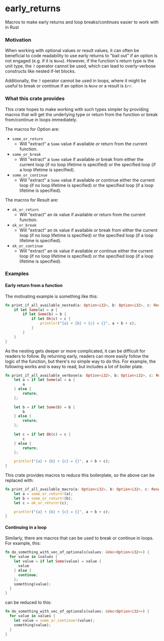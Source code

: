 # early_returns
Macros to make early returns and loop breaks/continues easier to work with in Rust

### Motivation
When working with optional values or result values, it can often be beneficial to code readability to use early returns to "bail out" if an option is not engaged (e.g. if it is `None`). However, if the function's return type is the unit type, the `?` operator cannot be used, which can lead to overly-verbose constructs like nested if-let blocks.

Additionally, the `?` operator cannot be used in loops, where it might be useful to break or continue if an option is `None` or a result is `Err`.

### What this crate provides
This crate hopes to make working with such types simpler by providing macros that will get the underlying type or return from the function or break from/continue in loops immediately.

The macros for Option are:
* `some_or_return`
  * Will "extract" a `Some` value if available *or* return from the current function.
* `some_or_break`
  * Will "extract" a `Some` value if available *or* break from either the current loop (if no loop lifetime is specified) or the specified loop (if a loop lifetime is specified).
* `some_or_continue`
  * Will "extract" a `Some` value if available *or* continue either the current loop (if no loop lifetime is specified) or the specified loop (if a loop lifetime is specified).

The macros for Result are:
* `ok_or_return`
  * Will "extract" an `Ok` value if available *or* return from the current function.
* `ok_or_break`
  * Will "extract" an `Ok` value if available *or* break from either the current loop (if no loop lifetime is specified) or the specified loop (if a loop lifetime is specified).
* `ok_or_continue`
  * Will "extract" an `Ok` value if available *or* continue either the current loop (if no loop lifetime is specified) or the specified loop (if a loop lifetime is specified).

### Examples
#### Early return from a function 
The motivating example is something like this:
```rust
fn print_if_all_available_nested(a: Option<i32>, b: Option<i32>, c: Result<i32, ()>) {
    if let Some(a) = a {
        if let Some(b) = b {
            if let Ok(c) = c {
                println!("{a} + {b} + {c} = {}", a + b + c);
            }
        }
    }
}
```
As the nesting gets deeper or more complicated, it can be difficult for readers to follow. By returning early, readers can more easily follow the logic of the function, but there's no simple way to do this. For example, the following works and is easy to read, but includes a lot of boiler plate.
```rust
fn print_if_all_available_verbose(a: Option<i32>, b: Option<i32>, c: Result<i32, ()>) {
    let a = if let Some(a) = a {
        a
    } else {
        return;
    };
    
    let b = if let Some(b) = b {
        b
    } else {
        return;
    };
    
    let c = if let Ok(c) = c {
        c
    } else {
        return;
    };

    println!("{a} + {b} + {c} = {}", a + b + c);
}
```

This crate provides macros to reduce this boilerplate, so the above can be replaced with:
```rust
fn print_if_all_available_macro(a: Option<i32>, b: Option<i32>, c: Result<i32, ()>) {
    let a = some_or_return!(a);
    let b = some_or_return!(b);
    let c = ok_or_return!(c);

    println!("{a} + {b} + {c} = {}", a + b + c);
}
```

#### Continuing in a loop
Similarly, there are macros that can be used to break or continue in loops. For example, this:
```rust
fn do_something_with_vec_of_optionals(values: &Vec<Option<i32>>) {
  for value in &values {
    let value = if let Some(value) = value {
      value
    } else {
      continue;
    };
    something(value);
  }
}
```

can be reduced to this:

```rust
fn do_something_with_vec_of_optionals(values: &Vec<Option<i32>>) {
  for value in values {
    let value = some_or_continue!(value);
    something(value);
  }
}
```

